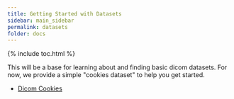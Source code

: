 ```yaml
---
title: Getting Started with Datasets
sidebar: main_sidebar
permalink: datasets
folder: docs
---
```


{% include toc.html %}

This will be a base for learning about and finding basic dicom datasets. For now, we provide a simple "cookies dataset" to help you get started.

 - [Dicom Cookies](https://www.github.com/pydicom/dicom-cookies)

